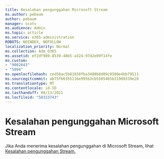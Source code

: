 ```yaml
---
title: Kesalahan pengunggahan Microsoft Stream
ms.author: pebaum
author: pebaum
manager: scotv
ms.audience: Admin
ms.topic: article
ms.service: o365-administration
ROBOTS: NOINDEX, NOFOLLOW
localization_priority: Normal
ms.collection: Adm_O365
ms.assetid: ef2df989-8539-48b5-a324-97d2e09f14fe
ms.custom:
- "9002643"
- "5094"
ms.openlocfilehash: ced58ac5b81830fba3480b8d09c9580e4bb79511
ms.sourcegitcommit: ab75f66355116e995b3cb5505465b31989339e28
ms.translationtype: MT
ms.contentlocale: id-ID
ms.lasthandoff: 08/13/2021
ms.locfileid: "58323743"
---
```

# <a name="microsoft-stream-upload-errors"></a>Kesalahan pengunggahan Microsoft Stream

Jika Anda menerima kesalahan pengunggahan di Microsoft Stream, lihat [Kesalahan pengunggahan Stream.](https://docs.microsoft.com/stream/portal-understanding-upload-errors)
